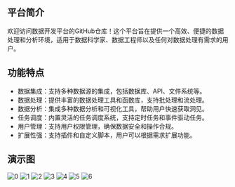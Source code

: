 ## 平台简介
欢迎访问数据开发平台的GitHub仓库！这个平台旨在提供一个高效、便捷的数据处理和分析环境，适用于数据科学家、数据工程师以及任何对数据处理有需求的用户。

## 功能特点
* 数据集成：支持多种数据源的集成，包括数据库、API、文件系统等。
* 数据处理：提供丰富的数据处理工具和函数库，支持批处理和流处理。
* 数据分析：集成多种数据分析和可视化工具，帮助用户快速获取洞见。
* 任务调度：内置灵活的任务调度系统，支持定时任务和事件驱动任务。
* 用户管理：支持用户权限管理，确保数据安全和操作合规。
* 扩展性强：支持插件和自定义脚本，用户可以根据需求扩展功能。




## 演示图
![0](https://github.com/642933588/dataworks/assets/10755257/6681dcb9-3720-4762-9a77-76ee755689f9)
![1](https://github.com/642933588/dataworks/assets/10755257/66babc9c-62e1-4172-a8e2-6ac9e5601dca)
![2](https://github.com/642933588/dataworks/assets/10755257/241ab2da-8210-44fb-9eb3-c2a39b8daaac)
![3](https://github.com/642933588/dataworks/assets/10755257/145be513-e576-4064-b895-84d40b2a90ad)
![4](https://github.com/642933588/dataworks/assets/10755257/1402d2d3-9596-4d82-845c-56437b7e2ebe)
![5](https://github.com/642933588/dataworks/assets/10755257/ca3de54f-15e9-4456-a912-fea4bffd3dfb)
![6](https://github.com/642933588/dataworks/assets/10755257/dcd75753-4e86-4da1-bed3-ba6e9b7b46ad)
